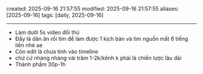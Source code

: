 created: 2025-09-16 21:57:55
modified: 2025-09-16 21:57:55
aliases: [2025-09-16]
tags: [daily, 2025-09-16]

---


- Làm dưới 5s video đối thủ
- Đấy là dân ăn rồi tìm để làm được 1 kịch bản và tìm nguồn mất 6 tiếng liền nhé ae
- Còn edit là chưa tính vào timeline
- chứ cứ nhàng nhàng vài trăm 1-2k/kênh k phải là chiến lược lâu dài
- Thành phẩm 30p-1h



















